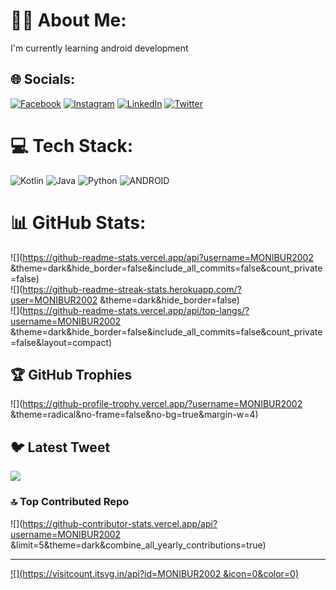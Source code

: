 # 👨‍💻 About Me:
I'm currently learning android development 


## 🌐 Socials:
[![Facebook](https://img.shields.io/badge/Facebook-%231877F2.svg?logo=Facebook&logoColor=white)](https://facebook.com/deep.sk.9250) [![Instagram](https://img.shields.io/badge/Instagram-%23E4405F.svg?logo=Instagram&logoColor=white)](https://instagram.com/moni_feels) [![LinkedIn](https://img.shields.io/badge/LinkedIn-%230077B5.svg?logo=linkedin&logoColor=white)](https://linkedin.com/in/md-monibur-haque-3a33151aa) [![Twitter](https://img.shields.io/badge/Twitter-%231DA1F2.svg?logo=Twitter&logoColor=white)](https://twitter.com/MoniburH) 

# 💻 Tech Stack:
![Kotlin](https://img.shields.io/badge/kotlin-%230095D5.svg?style=for-the-badge&logo=kotlin&logoColor=white) ![Java](https://img.shields.io/badge/java-%23ED8B00.svg?style=for-the-badge&logo=java&logoColor=white) ![Python](https://img.shields.io/badge/python-3670A0?style=for-the-badge&logo=python&logoColor=ffdd54) ![ANDROID](https://img.shields.io/badge/android-%2320232a.svg?style=for-the-badge&logo=android&logoColor=%a4c639)
# 📊 GitHub Stats:
![](https://github-readme-stats.vercel.app/api?username=MONIBUR2002 &theme=dark&hide_border=false&include_all_commits=false&count_private=false)<br/>
![](https://github-readme-streak-stats.herokuapp.com/?user=MONIBUR2002 &theme=dark&hide_border=false)<br/>
![](https://github-readme-stats.vercel.app/api/top-langs/?username=MONIBUR2002 &theme=dark&hide_border=false&include_all_commits=false&count_private=false&layout=compact)

## 🏆 GitHub Trophies
![](https://github-profile-trophy.vercel.app/?username=MONIBUR2002 &theme=radical&no-frame=false&no-bg=true&margin-w=4)

## 🐦 Latest Tweet
[![](https://gtce.itsvg.in/api?username=MoniburH)](https://github.com/VishwaGauravIn/github-twitter-card-embed)

### 🔝 Top Contributed Repo
![](https://github-contributor-stats.vercel.app/api?username=MONIBUR2002 &limit=5&theme=dark&combine_all_yearly_contributions=true)

---
[![](https://visitcount.itsvg.in/api?id=MONIBUR2002 &icon=0&color=0)](https://visitcount.itsvg.in)

<!-- Proudly created with GPRM ( https://gprm.itsvg.in ) -->
